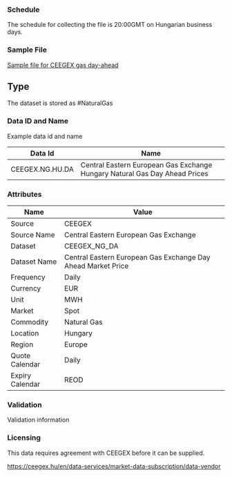 ### Schedule

The schedule for collecting the file is 20:00GMT on Hungarian business days.

### Sample File

[Sample file for CEEGEX gas day-ahead](pathname:///file-samples/daily_market_data_export.xlsx)

## Type

The dataset is stored as #NaturalGas

### Data ID and Name

Example data id and name

|**Data Id**|**Name**|
|-|-|
|CEEGEX.NG.HU.DA|Central Eastern European Gas Exchange Hungary Natural Gas Day Ahead Prices|

### Attributes

|Name|Value|
|-|-|
|Source|CEEGEX|
|Source Name|Central Eastern European Gas Exchange|
|Dataset|CEEGEX_NG_DA|
|Dataset Name|Central Eastern European Gas Exchange Day Ahead Market Price|
|Frequency|Daily|
|Currency|EUR|
|Unit|MWH|
|Market|Spot|
|Commodity|Natural Gas|
|Location|Hungary|
|Region|Europe|
|Quote Calendar|Daily|
|Expiry Calendar|REOD|

### Validation

Validation information

### Licensing

This data requires agreement with CEEGEX before it can be supplied.

https://ceegex.hu/en/data-services/market-data-subscription/data-vendor
